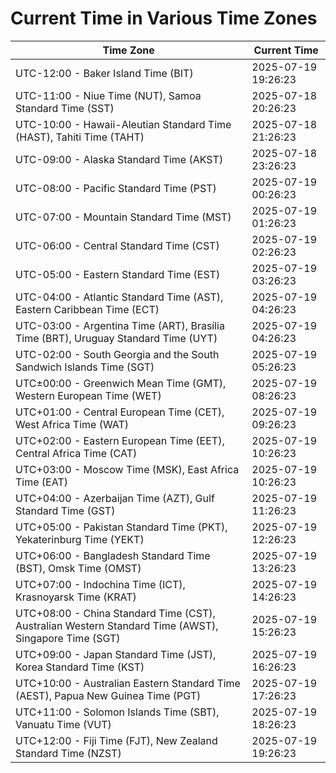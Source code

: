 # Current Time in Various Time Zones

| Time Zone | Current Time |
|-----------|--------------|
| UTC-12:00 - Baker Island Time (BIT) | 2025-07-19 19:26:23 |
| UTC-11:00 - Niue Time (NUT), Samoa Standard Time (SST) | 2025-07-18 20:26:23 |
| UTC-10:00 - Hawaii-Aleutian Standard Time (HAST), Tahiti Time (TAHT) | 2025-07-18 21:26:23 |
| UTC-09:00 - Alaska Standard Time (AKST) | 2025-07-18 23:26:23 |
| UTC-08:00 - Pacific Standard Time (PST) | 2025-07-19 00:26:23 |
| UTC-07:00 - Mountain Standard Time (MST) | 2025-07-19 01:26:23 |
| UTC-06:00 - Central Standard Time (CST) | 2025-07-19 02:26:23 |
| UTC-05:00 - Eastern Standard Time (EST) | 2025-07-19 03:26:23 |
| UTC-04:00 - Atlantic Standard Time (AST), Eastern Caribbean Time (ECT) | 2025-07-19 04:26:23 |
| UTC-03:00 - Argentina Time (ART), Brasília Time (BRT), Uruguay Standard Time (UYT) | 2025-07-19 04:26:23 |
| UTC-02:00 - South Georgia and the South Sandwich Islands Time (SGT) | 2025-07-19 05:26:23 |
| UTC±00:00 - Greenwich Mean Time (GMT), Western European Time (WET) | 2025-07-19 08:26:23 |
| UTC+01:00 - Central European Time (CET), West Africa Time (WAT) | 2025-07-19 09:26:23 |
| UTC+02:00 - Eastern European Time (EET), Central Africa Time (CAT) | 2025-07-19 10:26:23 |
| UTC+03:00 - Moscow Time (MSK), East Africa Time (EAT) | 2025-07-19 10:26:23 |
| UTC+04:00 - Azerbaijan Time (AZT), Gulf Standard Time (GST) | 2025-07-19 11:26:23 |
| UTC+05:00 - Pakistan Standard Time (PKT), Yekaterinburg Time (YEKT) | 2025-07-19 12:26:23 |
| UTC+06:00 - Bangladesh Standard Time (BST), Omsk Time (OMST) | 2025-07-19 13:26:23 |
| UTC+07:00 - Indochina Time (ICT), Krasnoyarsk Time (KRAT) | 2025-07-19 14:26:23 |
| UTC+08:00 - China Standard Time (CST), Australian Western Standard Time (AWST), Singapore Time (SGT) | 2025-07-19 15:26:23 |
| UTC+09:00 - Japan Standard Time (JST), Korea Standard Time (KST) | 2025-07-19 16:26:23 |
| UTC+10:00 - Australian Eastern Standard Time (AEST), Papua New Guinea Time (PGT) | 2025-07-19 17:26:23 |
| UTC+11:00 - Solomon Islands Time (SBT), Vanuatu Time (VUT) | 2025-07-19 18:26:23 |
| UTC+12:00 - Fiji Time (FJT), New Zealand Standard Time (NZST) | 2025-07-19 19:26:23 |
